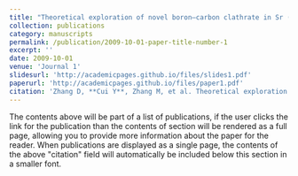 ```yaml
---
title: "Theoretical exploration of novel boron–carbon clathrate in Sr (B, C) 10 at high pressure"
collection: publications
category: manuscripts
permalink: /publication/2009-10-01-paper-title-number-1
excerpt: ''
date: 2009-10-01
venue: 'Journal 1'
slidesurl: 'http://academicpages.github.io/files/slides1.pdf'
paperurl: 'http://academicpages.github.io/files/paper1.pdf'
citation: 'Zhang D, **Cui Y**, Zhang M, et al. Theoretical exploration of novel boron–carbon clathrate in Sr (B, C) 10 at high pressure[J]. Journal of Materials Chemistry C, 2024, 12(22): 8153-8160.'
---
```


The contents above will be part of a list of publications, if the user clicks the link for the publication than the contents of section will be rendered as a full page, allowing you to provide more information about the paper for the reader. When publications are displayed as a single page, the contents of the above "citation" field will automatically be included below this section in a smaller font.
